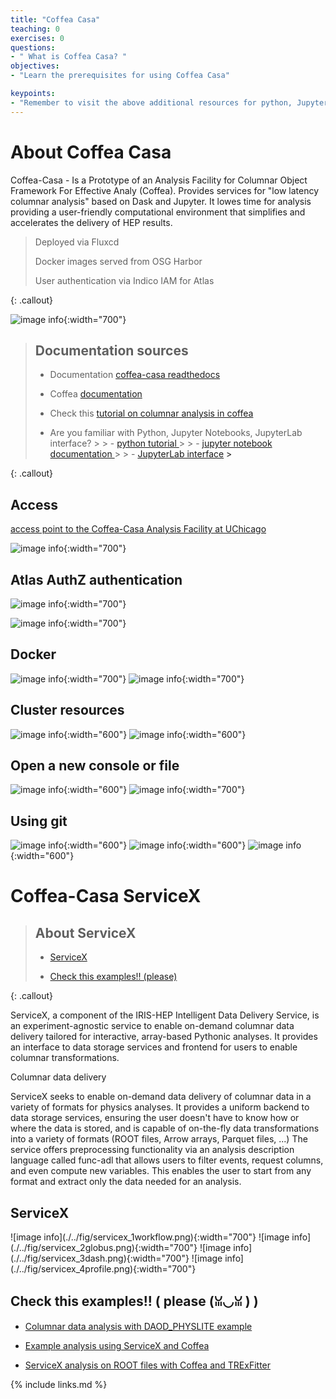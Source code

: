 ```yaml
---
title: "Coffea Casa"
teaching: 0
exercises: 0
questions:
- " What is Coffea Casa? "
objectives:
- "Learn the prerequisites for using Coffea Casa"

keypoints:
- "Remember to visit the above additional resources for python, Jupyter Notebooks and JupyterLab if you need to learn more about with how they work or in case of any doubt."
---
```

<!--
> ## About Coffea Casa
>
> - <a href="#prerequisites">Prerequisites</a>
>
> - <a href="#access">Access</a>
>
> - <a href="#authz">Atlas AuthZ authentication</a> 
>
> - <a href="#docker">Docker</a>
>
> - <a href="#cluster">Cluster resources</a>
>
> - <a href="#open">Open a new console or file</a>
>
> - <a href="#git">Using git</a>
>
{: .callout}-->

# About Coffea Casa
Coffea-Casa -  Is a Prototype of an Analysis Facility for Columnar Object Framework For Effective Analy (Coffea). Provides services for "low latency columnar analysis" based on Dask and Jupyter.
It lowes time for analysis providing a user-friendly computational environment that simplifies and accelerates the delivery of HEP results.

>
> Deployed via Fluxcd
>
> Docker images served from OSG Harbor 
>
> User authentication via Indico IAM for Atlas
>
{: .callout}

![image info](./../fig/i_c1draft.png){:width="700"}

> ## Documentation sources 
> 
> - Documentation  <a href="https://coffea-casa.readthedocs.io/en/latest/#">coffea-casa readthedocs</a>
> 
> - Coffea <a href="https://coffeateam.github.io/coffea/">documentation</a>
>
> - Check this <a href="https://github.com/CoffeaTeam/coffea-casa-tutorials">tutorial on columnar analysis in coffea</a>
>
> - Are you familiar with Python, Jupyter Notebooks, JupyterLab interface?
    >
    > - <a href="https://docs.python.org/3/tutorial/"> python tutorial </a>
    >
    > - <a href="https://jupyter.org/"> jupyter notebook documentation </a>
    >
    > - <a href="https://jupyterlab.readthedocs.io/en/stable/user/interface.html"> JupyterLab interface<a> 
    >
>
{: .callout}






## Access 

<a href="https://coffea.af.uchicago.edu">access point to the Coffea-Casa Analysis Facility at UChicago</a>

![image info](./../fig/coffea_access.png){:width="700"}

<h2 id="authz">Atlas AuthZ authentication</h2>

![image info](./../fig/coffea_authz.png){:width="700"}

![image info](./../fig/coffea_authz2.png){:width="700"}

<h2 id="docker">Docker</h2>

![image info](./../fig/coffea_docker.png){:width="700"}
![image info](./../fig/coffea_docker2.png){:width="700"}

<h2 id="cluster">Cluster resources</h2>

![image info](./../fig/coffea_resources.png){:width="600"}
![image info](./../fig/coffea_resources2.png){:width="600"} 

<h2 id="open">Open a new console or file</h2>

![image info](./../fig/coffea_new.png){:width="600"} 
![image info](./../fig/coffea_new2.png){:width="700"}

<h2 id="git">Using git</h2>

![image info](./../fig/coffea_git.png){:width="600"} 
![image info](./../fig/coffea_git2.png){:width="600"} 
![image info](./../fig/coffea_git3.png){:width="600"}

# Coffea-Casa ServiceX

> ## About ServiceX
>
> - <a href="#servicex">ServiceX</a>
>
> - <a href="#columnar">Check this examples!! (please)</a>
>
{: .callout}

ServiceX, a component of the IRIS-HEP Intelligent Data Delivery Service, is an experiment-agnostic service to enable on-demand columnar data delivery tailored for interactive, array-based Pythonic analyses. It provides an interface to data storage services and frontend for users to enable columnar transformations.

Columnar data delivery

ServiceX seeks to enable on-demand data delivery of columnar data in a variety of formats for physics analyses. It provides a uniform backend to data storage services, ensuring the user doesn't have to know how or where the data is stored, and is capable of on-the-fly data transformations into a variety of formats (ROOT files, Arrow arrays, Parquet files, ...) The service offers preprocessing functionality via an analysis description language called func-adl that allows users to filter events, request columns, and even compute new variables. This enables the user to start from any format and extract only the data needed for an analysis.

<h2 id="servicex">ServiceX</h2>
![image info](./../fig/servicex_1workflow.png){:width="700"}
![image info](./../fig/servicex_2globus.png){:width="700"}
![image info](./../fig/servicex_3dash.png){:width="700"}
![image info](./../fig/servicex_4profile.png){:width="700"}


<h2 id="columnar">Check this examples!! ( please (ꈍ◡ꈍ ) )</h2> 


- <a href="https://github.com/nikoladze/agc-tools-workshop-2021-physlite">Columnar data analysis with DAOD_PHYSLITE example</a>

- <a href="https://github.com/iris-hep/analysis-grand-challenge/blob/main/workshops/agctools2021/HZZ_analysis_pipeline/HZZ_analysis_pipeline.ipynb">Example analysis using ServiceX and Coffea</a>


- <a href="https://github.com/kyungeonchoi/ServiceX-at-IRIS-HEP-ACG-workshop-2021">ServiceX analysis on ROOT files with Coffea and TRExFitter</a>

{% include links.md %}

